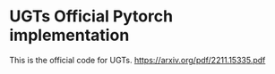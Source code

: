 # UGTs Official Pytorch implementation
This is the official code for UGTs.
https://arxiv.org/pdf/2211.15335.pdf
